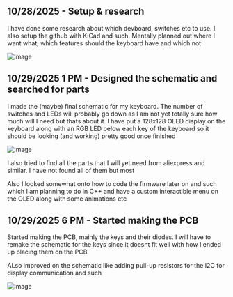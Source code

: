 <!--
  ===================    !!READ THIS NOTICE!!   ====================
  DO NOT edit this file manually. Your changes WILL BE OVERWRITTEN!
  This journal is auto generated and updated by Hack Club Blueprint.
  To edit this file, please edit your journal entries on Blueprint.
  ==================================================================
-->

## 10/28/2025 - Setup & research  

I have done some research about which devboard, switches etc to use. I also setup the github with KiCad and such. Mentally planned out where I want what, which features should the keyboard have and which not

![image](https://blueprint.hackclub.com/user-attachments/blobs/proxy/eyJfcmFpbHMiOnsiZGF0YSI6NjI3MCwicHVyIjoiYmxvYl9pZCJ9fQ==--bdb3aee93f9064a0cd0b4929f170cffa82a11eae/image.png)
  

## 10/29/2025 1 PM - Designed the schematic and searched for parts  

I made the (maybe) final schematic for my keyboard. The number of switches and LEDs will probably go down as I am not yet totally sure how much will I need but thats about it. I have put a 128x128 OLED display on the keyboard along with an RGB LED below each key of the keyboard so it should be looking (and working) pretty good once finished

![image](https://blueprint.hackclub.com/user-attachments/blobs/proxy/eyJfcmFpbHMiOnsiZGF0YSI6NjQ5MSwicHVyIjoiYmxvYl9pZCJ9fQ==--3809bc769104a4e0c5fa86063304b50ea4538b71/image.png)

I also tried to find all the parts that I will yet need from aliexpress and similar. I have not found all of them but most

Also I looked somewhat onto how to code the firmware later on and such which I am planning to do in C++ and have a custom interactible menu on the OLED along with some animations etc
  

## 10/29/2025 6 PM - Started making the PCB  

Started making the PCB, mainly the keys and their diodes. I will have to remake the schematic for the keys since it doesnt fit well with how I ended up placing them on the PCB

ALso improved on the schematic like adding pull-up resistors for the I2C for display communication and such

![image](https://blueprint.hackclub.com/user-attachments/blobs/proxy/eyJfcmFpbHMiOnsiZGF0YSI6NjUwNywicHVyIjoiYmxvYl9pZCJ9fQ==--873febe3ec2621b7a91c1d097707787df6fe13f4/image.png)
  

